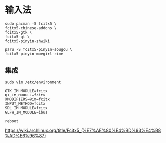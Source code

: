 # 输入法
```
sudo pacman -S fcitx5 \
fcitx5-chinese-addons \
fcitx5-gtk \
fcitx5-qt \
fcitx5-pinyin-zhwiki

paru -S fcitx5-pinyin-sougou \
fcitx5-pinyin-moegirl-rime
```
## 集成
```
sudo vim /etc/environment

GTK_IM_MODULE=fcitx
QT_IM_MODULE=fcitx
XMODIFIERS=@im=fcitx
INPUT_METHOD=fcitx
SDL_IM_MODULE=fcitx
GLFW_IM_MODULE=ibus

reboot

```




https://wiki.archlinux.org/title/Fcitx5_(%E7%AE%80%E4%BD%93%E4%B8%AD%E6%96%87)